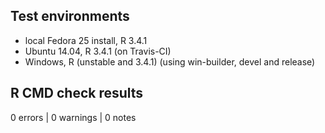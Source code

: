 ## Test environments
* local Fedora 25 install, R 3.4.1
* Ubuntu 14.04, R 3.4.1 (on Travis-CI)
* Windows, R (unstable and 3.4.1) (using win-builder, devel and release)

## R CMD check results
0 errors | 0 warnings | 0 notes
